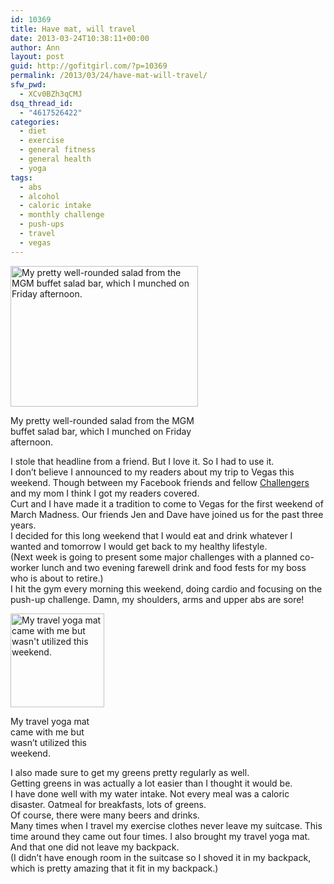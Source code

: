 ```yaml
---
id: 10369
title: Have mat, will travel
date: 2013-03-24T10:38:11+00:00
author: Ann
layout: post
guid: http://gofitgirl.com/?p=10369
permalink: /2013/03/24/have-mat-will-travel/
sfw_pwd:
  - XCv0BZh3qCMJ
dsq_thread_id:
  - "4617526422"
categories:
  - diet
  - exercise
  - general fitness
  - general health
  - yoga
tags:
  - abs
  - alcohol
  - caloric intake
  - monthly challenge
  - push-ups
  - travel
  - vegas
---
```

<div id="attachment_10371" style="width: 310px" class="wp-caption alignleft">
  <a href="http://gofitgirl.com/?attachment_id=10371" rel="attachment wp-att-10371"><img class="size-medium wp-image-10371" alt="My pretty well-rounded salad from the MGM buffet salad bar, which I munched on Friday afternoon." src="http://gofitgirl.com/wp-content/uploads/2013/03/MGM-salad-bar-buffet-300x225.jpg" width="300" height="225" /></a>
  
  <p class="wp-caption-text">
    My pretty well-rounded salad from the MGM buffet salad bar, which I munched on Friday afternoon.
  </p>
</div>

  
I stole that headline from a friend. But I love it. So I had to use it.  
I don&#8217;t believe I announced to my readers about my trip to Vegas this weekend. Though between my Facebook friends and fellow [Challengers](https://www.facebook.com/events/428522287234578/) and my mom I think I got my readers covered.  
Curt and I have made it a tradition to come to Vegas for the first weekend of March Madness. Our friends Jen and Dave have joined us for the past three years.  
I decided for this long weekend that I would eat and drink whatever I wanted and tomorrow I would get back to my healthy lifestyle.  
(Next week is going to present some major challenges with a planned co-worker lunch and two evening farewell drink and food fests for my boss who is about to retire.)  
I hit the gym every morning this weekend, doing cardio and focusing on the push-up challenge. Damn, my shoulders, arms and upper abs are sore!  


<div id="attachment_10372" style="width: 160px" class="wp-caption alignright">
  <a href="http://gofitgirl.com/?attachment_id=10372" rel="attachment wp-att-10372"><img class="size-thumbnail wp-image-10372" alt="My travel yoga mat came with me but wasn't utilized this weekend. " src="http://gofitgirl.com/wp-content/uploads/2013/03/UA-travel-yoga-mat-e1364146536234-150x150.jpg" width="150" height="150" /></a>
  
  <p class="wp-caption-text">
    My travel yoga mat came with me but wasn&#8217;t utilized this weekend.
  </p>
</div>

  
I also made sure to get my greens pretty regularly as well.  
Getting greens in was actually a lot easier than I thought it would be.  
I have done well with my water intake. Not every meal was a caloric disaster. Oatmeal for breakfasts, lots of greens.  
Of course, there were many beers and drinks.  
Many times when I travel my exercise clothes never leave my suitcase. This time around they came out four times. I also brought my travel yoga mat. And that one did not leave my backpack.  
(I didn&#8217;t have enough room in the suitcase so I shoved it in my backpack, which is pretty amazing that it fit in my backpack.)
